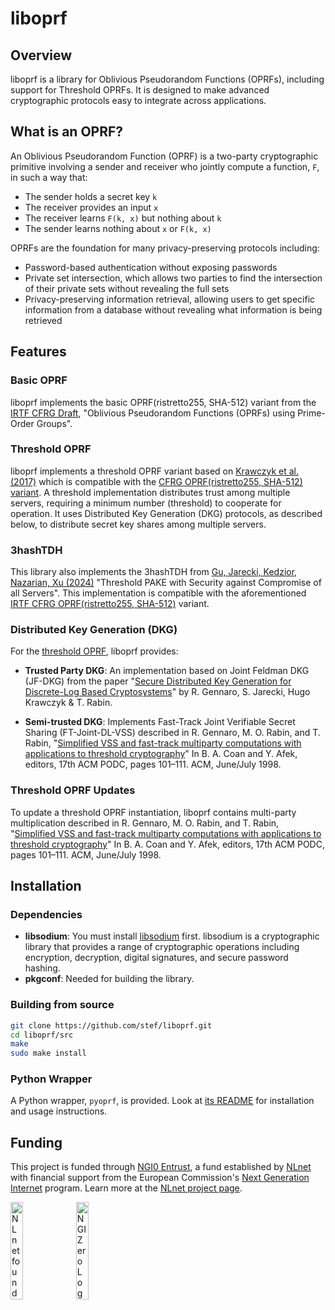 # liboprf

## Overview

liboprf is a library for Oblivious Pseudorandom Functions (OPRFs), including support for Threshold OPRFs. It is designed to make advanced cryptographic protocols easy to integrate across applications.

## What is an OPRF?

An Oblivious Pseudorandom Function (OPRF) is a two-party cryptographic primitive involving a sender and receiver who jointly compute a function, `F`, in such a way that:
- The sender holds a secret key `k`
- The receiver provides an input `x`
- The receiver learns `F(k, x)` but nothing about `k`
- The sender learns nothing about `x` or `F(k, x)`

OPRFs are the foundation for many privacy-preserving protocols including:
- Password-based authentication without exposing passwords
- Private set intersection, which allows two parties to find the intersection of their private sets without revealing the full sets
- Privacy-preserving information retrieval, allowing users to get specific information from a database without revealing what information is being retrieved

## Features

### Basic OPRF
liboprf implements the basic OPRF(ristretto255, SHA-512) variant from the [IRTF CFRG Draft](https://github.com/cfrg/draft-irtf-cfrg-voprf/), "Oblivious Pseudorandom Functions (OPRFs) using Prime-Order Groups".

### Threshold OPRF
liboprf implements a threshold OPRF variant based on [Krawczyk et al. (2017)](https://eprint.iacr.org/2017/363) which is compatible with the [CFRG OPRF(ristretto255, SHA-512) variant](#basic-oprf). A threshold implementation distributes trust among multiple servers, requiring a minimum number (threshold) to cooperate for operation. It uses Distributed Key Generation (DKG) protocols, as described below, to distribute secret key shares among multiple servers. 

### 3hashTDH
This library also implements the 3hashTDH from [Gu, Jarecki, Kedzior, Nazarian, Xu (2024)](https://eprint.iacr.org/2024/1455) "Threshold PAKE with Security against Compromise of all Servers". This implementation is compatible with the aforementioned [IRTF CFRG OPRF(ristretto255, SHA-512)](#basic-oprf) variant.

### Distributed Key Generation (DKG)
For the [threshold OPRF](#threshold-oprf), liboprf provides:

- **Trusted Party DKG**: An implementation based on Joint Feldman DKG (JF-DKG) from the paper "[Secure Distributed Key Generation for Discrete-Log Based Cryptosystems](https://link.springer.com/article/10.1007/s00145-006-0347-3)" by R. Gennaro, S. Jarecki, Hugo Krawczyk & T. Rabin.

- **Semi-trusted DKG**: Implements Fast-Track Joint Verifiable Secret Sharing (FT-Joint-DL-VSS) described in R. Gennaro, M. O. Rabin, and T. Rabin, "[Simplified VSS and fast-track multiparty computations with applications to threshold cryptography](https://dl.acm.org/doi/10.1145/277697.277716)" In B. A. Coan and Y. Afek, editors, 17th ACM PODC, pages 101–111. ACM, June/July 1998.

### Threshold OPRF Updates
To update a threshold OPRF instantiation, liboprf contains multi-party multiplication described in R. Gennaro, M. O. Rabin, and T. Rabin, "[Simplified VSS and fast-track multiparty computations with applications to threshold cryptography](https://dl.acm.org/doi/10.1145/277697.277716)" In B. A. Coan and Y. Afek, editors, 17th ACM PODC, pages 101–111. ACM, June/July 1998.

## Installation

### Dependencies
- **libsodium**: You must install [libsodium](https://github.com/jedisct1/libsodium) first. libsodium is a cryptographic library that provides a range of cryptographic operations including encryption, decryption, digital signatures, and secure password hashing.
- **pkgconf**: Needed for building the library.

### Building from source

```bash
git clone https://github.com/stef/liboprf.git
cd liboprf/src
make
sudo make install
```

### Python Wrapper
A Python wrapper, `pyoprf`, is provided. Look at [its README](/python/README.md) for installation and usage instructions. 


## Funding

This project is funded through [NGI0 Entrust](https://nlnet.nl/entrust), a fund
established by [NLnet](https://nlnet.nl) with financial support from the
European Commission's [Next Generation Internet](https://ngi.eu) program. Learn
more at the [NLnet project page](https://nlnet.nl/project/ThresholdOPRF).

[<img src="https://nlnet.nl/logo/banner.png" alt="NLnet foundation logo" width="20%" />](https://nlnet.nl)
[<img src="https://nlnet.nl/image/logos/NGI0_tag.svg" alt="NGI Zero Logo" width="20%" />](https://nlnet.nl/entrust)
